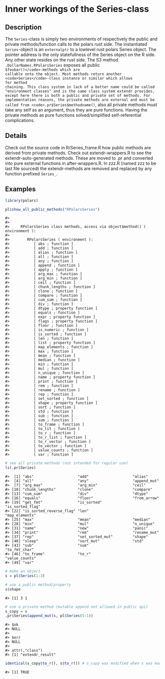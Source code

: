 
# Inner workings of the Series-class

## Description

The <code>Series</code>-class is simply two environments of respectively
the public and private methods/function calls to the polars rust side.
The instantiated <code>Series</code>-object is an
<code>externalptr</code> to a lowlevel rust polars Series object. The
pointer address is the only statefullness of the Series object on the R
side. Any other state resides on the rust side. The S3 method
<code>.DollarNames.RPolarsSeries</code> exposes all public
<code style="white-space: pre;">$foobar()</code>-methods which are
callable onto the object. Most methods return another
<code>Series</code>-class instance or similar which allows for method
chaining. This class system in lack of a better name could be called
"environment classes" and is the same class system extendr provides,
except here there is both a public and private set of methods. For
implementation reasons, the private methods are external and must be
called from <code>.pr$Series$methodname()</code>, also all private
methods must take any self as an argument, thus they are pure functions.
Having the private methods as pure functions solved/simplified
self-referential complications.

## Details

Check out the source code in R/Series_frame.R how public methods are
derived from private methods. Check out extendr-wrappers.R to see the
extendr-auto-generated methods. These are moved to .pr and converted
into pure external functions in after-wrappers.R. In zzz.R (named zzz to
be last file sourced) the extendr-methods are removed and replaced by
any function prefixed <code>Series\_</code>.

## Examples

``` r
library(polars)

pl$show_all_public_methods("RPolarsSeries")
```

    #> 
    #> 
    #>     RPolarsSeries class methods, access via object$method() ( environment ):
    #> 
    #>        RPolarsSeries ( environment ):
    #>           [ abs ; function ]
    #>           [ add ; function ]
    #>           [ alias ; function ]
    #>           [ all ; function ]
    #>           [ any ; function ]
    #>           [ append ; function ]
    #>           [ apply ; function ]
    #>           [ arg_max ; function ]
    #>           [ arg_min ; function ]
    #>           [ ceil ; function ]
    #>           [ chunk_lengths ; function ]
    #>           [ clone ; function ]
    #>           [ compare ; function ]
    #>           [ cum_sum ; function ]
    #>           [ div ; function ]
    #>           [ dtype ; property function ]
    #>           [ equals ; function ]
    #>           [ expr ; property function ]
    #>           [ flags ; property function ]
    #>           [ floor ; function ]
    #>           [ is_numeric ; function ]
    #>           [ is_sorted ; function ]
    #>           [ len ; function ]
    #>           [ list ; property function ]
    #>           [ map_elements ; function ]
    #>           [ max ; function ]
    #>           [ mean ; function ]
    #>           [ median ; function ]
    #>           [ min ; function ]
    #>           [ mul ; function ]
    #>           [ n_unique ; function ]
    #>           [ name ; property function ]
    #>           [ print ; function ]
    #>           [ rem ; function ]
    #>           [ rename ; function ]
    #>           [ rep ; function ]
    #>           [ set_sorted ; function ]
    #>           [ shape ; property function ]
    #>           [ sort ; function ]
    #>           [ std ; function ]
    #>           [ sub ; function ]
    #>           [ sum ; function ]
    #>           [ to_frame ; function ]
    #>           [ to_lit ; function ]
    #>           [ to_r ; function ]
    #>           [ to_r_list ; function ]
    #>           [ to_r_vector ; function ]
    #>           [ to_vector ; function ]
    #>           [ value_counts ; function ]
    #>           [ var ; function ]

``` r
# see all private methods (not intended for regular use)
ls(.pr$Series)
```

    #>  [1] "abs"                    "add"                    "alias"                 
    #>  [4] "all"                    "any"                    "append_mut"            
    #>  [7] "arg_max"                "arg_min"                "ceil"                  
    #> [10] "chunk_lengths"          "clone"                  "compare"               
    #> [13] "cum_sum"                "div"                    "dtype"                 
    #> [16] "equals"                 "floor"                  "from_arrow"            
    #> [19] "get_fmt"                "is_sorted"              "is_sorted_flag"        
    #> [22] "is_sorted_reverse_flag" "len"                    "map_elements"          
    #> [25] "max"                    "mean"                   "median"                
    #> [28] "min"                    "mul"                    "n_unique"              
    #> [31] "name"                   "new"                    "panic"                 
    #> [34] "print"                  "rem"                    "rename_mut"            
    #> [37] "rep"                    "set_sorted_mut"         "shape"                 
    #> [40] "sleep"                  "sort_mut"               "std"                   
    #> [43] "sub"                    "sum"                    "to_fmt_char"           
    #> [46] "to_frame"               "to_r"                   "value_counts"          
    #> [49] "var"

``` r
# make an object
s = pl$Series(1:3)

# use a public method/property
s$shape
```

    #> [1] 3 1

``` r
# use a private method (mutable append not allowed in public api)
s_copy = s
.pr$Series$append_mut(s, pl$Series(5:1))
```

    #> $ok
    #> NULL
    #> 
    #> $err
    #> NULL
    #> 
    #> attr(,"class")
    #> [1] "extendr_result"

``` r
identical(s_copy$to_r(), s$to_r()) # s_copy was modified when s was modified
```

    #> [1] TRUE
